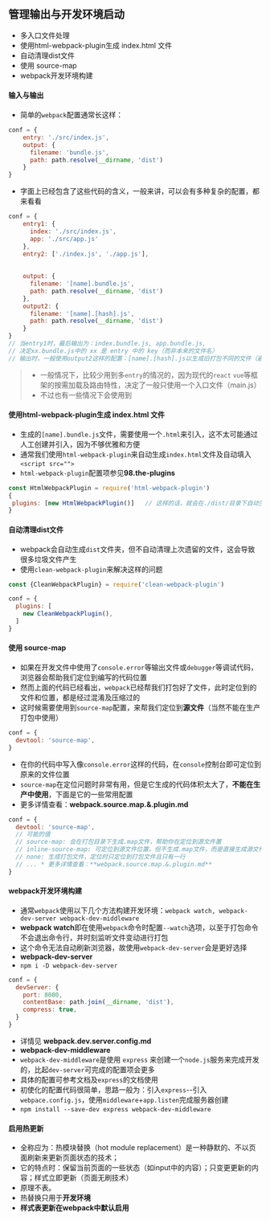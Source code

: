 ## 管理输出与开发环境启动

* 多入口文件处理
* 使用html-webpack-plugin生成 index.html 文件
* 自动清理dist文件
* 使用 source-map
* webpack开发环境构建


#### 输入与输出

* 简单的`webpack`配置通常长这样：

```js
conf = {
    entry: './src/index.js',
    output: {
      filename: 'bundle.js',
      path: path.resolve(__dirname, 'dist')
    }
}
```

* 字面上已经包含了这些代码的含义，一般来讲，可以会有多种复杂的配置，都来看看

```js
conf = {
    entry1: {
      index: './src/index.js',
      app: './src/app.js'
    },
    entry2: ['./index.js', './app.js'],
    
    
    output: {
      filename: '[name].bundle.js',
      path: path.resolve(__dirname, 'dist')
    },
    output2: {
      filename: '[name].[hash].js', 
      path: path.resolve(__dirname, 'dist')
    }
}
// 当entry1时，最后输出为：index.bundle.js, app.bundle.js, 
// 决定xx.bundle.js中的 xx 是 entry 中的 key（而非本来的文件名）
// 输出时，一般使用output2这样的配置：[name].[hash].js以生成旧打包不同的文件（避免缓存问题发现）
```

> * 一般情况下，比较少用到多`entry`的情况的，因为现代的`react` `vue`等框架的按需加载及路由特性，决定了一般只使用一个入口文件（main.js）
> * 不过也有一些情况下会使用到


#### 使用html-webpack-plugin生成 index.html 文件

* 生成的`[name].bundle.js`文件，需要使用一个`.html`来引入，这不太可能通过人工创建并引入，因为不够优雅和方便
* 通常我们使用`html-webpack-plugin`来自动生成`index.html`文件及自动填入`<script src="">`
* `html-webpack-plugin`配置项参见**98.the-plugins**

```js
const HtmlWebpackPlugin = require('html-webpack-plugin')
{
 plugins: [new HtmlWebpackPlugin()]   // 这样的话，就会在./dist/目录下自动生成index.html文件并引入[name].bundle.js文件
}
```


#### 自动清理dist文件

* webpack会自动生成`dist`文件夹，但不自动清理上次遗留的文件，这会导致很多垃圾文件产生
* 使用`clean-webpack-plugin`来解决这样的问题

```js
const {CleanWebpackPlugin} = require('clean-webpack-plugin')

conf = {
  plugins: [
    new CleanWebpackPlugin(),
  ]
}
```


#### 使用 source-map

* 如果在开发文件中使用了`console.error`等输出文件或`debugger`等调试代码，浏览器会帮助我们定位到编写的代码位置
* 然而上面的代码已经看出，`webpack`已经帮我们打包好了文件，此时定位到的文件和位置，都是经过混淆及压缩过的
* 这时候需要使用到`source-map`配置，来帮我们定位到**源文件**（当然不能在生产打包中使用）

```js
conf = {
  devtool: 'source-map',
}
```

* 在你的代码中写入像`console.error`这样的代码，在`console`控制台即可定位到原来的文件位置
* `source-map`在定位问题时非常有用，但是它生成的代码体积太大了，**不能在生产中使用**，下面是它的一些常用配置
* 更多详情查看：**webpack.source.map.&.plugin.md**

```js
conf = {
  devtool: 'source-map',
  // 可能的值
  // source-map: 会在打包目录下生成.map文件，帮助你在定位到源文件置
  // inline-source-map: 可定位到源文件位置，但不生成.map文件，而是直接生成源文件一样的打包文件，
  // none: 生成打包文件，定位时只定位到打包文件且只有一行
  // ... * 更多详情查看：**webpack.source.map.&.plugin.md**
}
```


#### webpack开发环境构建

* 通常`webpack`使用以下几个方法构建开发环境：`webpack watch, webpack-dev-server webpack-dev-middleware`
* **webpack watch**即在使用`webpack`命令时配置`--watch`选项，以至于打包命令不会退出命令行，并时刻监听文件变动进行打包
* 这个命令无法自动刷新浏览器，故使用`webpack-dev-server`会是更好选择
* **webpack-dev-server**
* `npm i -D webpack-dev-server`

```js
conf = {
  devServer: {
    port: 8080,
    contentBase: path.join(__dirname, 'dist'),
    compress: true,
  }
}
```

* 详情见 **webpack.dev.server.config.md**
* **webpack-dev-middleware** 
* `webpack-dev-middleware`是使用 `express` 来创建一个`node.js`服务来完成开发的，比起`dev-server`可完成的配置项会更多
* 具体的配置可参考文档及`express`的文档使用
* 初使化的配置代码很简单，思路一般为：引入`express`--引入`webpace.config.js`，使用`middleware`+`app.listen`完成服务器创建
* `npm install --save-dev express webpack-dev-middleware`


#### 启用热更新

* 全称应为：热模块替换（hot module replacement）是一种静默的、不以页面刷新来更新页面状态的技术；
* 它的特点时：保留当前页面的一些状态（如input中的内容）；只变更更新的内容；样式立即更新（页面无刷技术）
* 原理不表。
* 热替换只用于**开发环境**
* **样式表更新在webpack中默认启用**

```js

```
